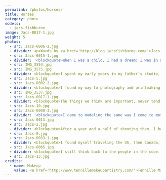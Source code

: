 ```yaml
---
permalink: /photos/horses/
title: Horses
category: photo
models:
  - jacs-fishburne
image: Jacs-0017-1.jpg
weight: 5
photos:
  - src: Jacs-0006-2.jpg
  - divider: <p>Words by <a href='http://blog.jacsfishburne.com/'>Jacs Fishburne</a></p><p>Inspired by Patti Smith &amp; Robert Mapplethorpe.</p>
  - src: Jacs-0015-1.jpg
  - divider: '<blockquote>When I was a child, I had a dream: I was in a concrete room, looking in towards the corner. There in the center of a room was a glass cube with two people moving in it. The dream would return over the years, the only thing to change were who was in the cube.</blockquote>'
  - src: IMG_3554.jpg
  - src: IMG_3575.jpg
  - divider: <blockquote>I spent my early years in my father’s studio, listening to opera and learning about being an artist. I fought that urge for years, only to be brought back into it’s folds violently my seventeenth year.</blockquote>
  - src: Jacs-5.jpg
  - src: Jacs-0002-2.jpg
  - divider: <blockquote>I found my way to photography and printmaking when my leg was healing and my heart was hurt. It listened to my pains and found a new voice. I never stopped letting that voice speak.</blockquote>
  - src: IMG_3537.jpg
  - src: Jacs-0017-1.jpg
  - divider: <blockquote>The things we think are important, never tend to be. It’s the things that leave a mark on us in strange ways that always seem to make themselves the star.</blockquote>
  - src: Jacs-10.jpg
  - src: Jacs-0008-3.jpg
  - divider: '<blockquote>I came to modeling the same way I come to most things, I suppose: by accident. After the second accident, I started shooting self portraits, thinking they were just going to jump start my creativity after my father passed and give me a connection back to my camera, nothing else. I found purpose again in the isolation and exploration.</blockquote>'
  - src: Jacs-0013.jpg
  - src: Jacs-2.jpg
  - divider: <blockquote>After a year and a half of shooting them, I had to leave my job for health reasons. I wasn’t sure what I was going to do, just that I had gone completely off the deep end mentally and physically and needed a break to re-group. Someone convinced me to step in front of their camera. One led to another and my 'I am only going to do this a few months for fun then find a real job' statement of January 2013 laughed in my face.</blockquote>
  - src: Jacs-0.jpg
  - src: Jacs-0033-1.jpg
  - divider: <blockquote>I found myself traveling the US, then Canada, then Europe. Covered in dirt, oils, blood, and even once the juices of a European Eagle, conveniently thawing out and dripping body fluids down my back. I found myself with people who fetishized me, with people who lifted me up, and with those who believed in my own powers. I used the life I found myself in to pursue my own photography further- if you are going to travel and meet all those people, you may as well be selfish about it and use it for your own terms.</blockquote>
  - src: Jacs-0065.jpg
  - divider: <blockquote>I still think back to the people in the cube. To the shattered bones and broken hearts that led me on this journey. I think of Patti and Robert’s little blue star, of the pursuit of one’s dreams and the ways we achieve them. I think of the image and the connection.<br/><br/>Maybe I just think in dreams. After all, I’m still just a kid.</blockquote>
  - src: Jacs-13.jpg
credits:
  - name: Makeup
    value: <a href='http://www.tennillemakeupartistry.com/'>Tennille Makeup Artistry</a>
---
```

